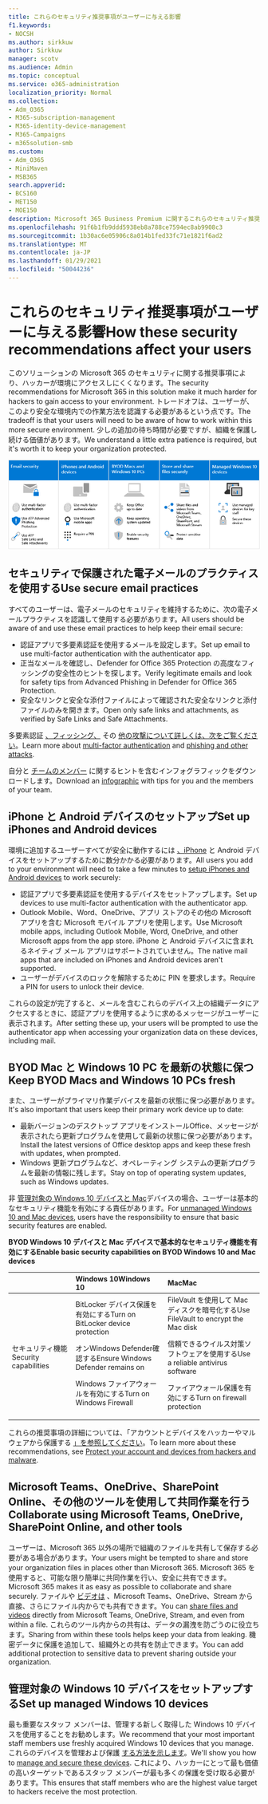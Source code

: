 ```yaml
---
title: これらのセキュリティ推奨事項がユーザーに与える影響
f1.keywords:
- NOCSH
ms.author: sirkkuw
author: Sirkkuw
manager: scotv
ms.audience: Admin
ms.topic: conceptual
ms.service: o365-administration
localization_priority: Normal
ms.collection:
- Adm_O365
- M365-subscription-management
- M365-identity-device-management
- M365-Campaigns
- m365solution-smb
ms.custom:
- Adm_O365
- MiniMaven
- MSB365
search.appverid:
- BCS160
- MET150
- MOE150
description: Microsoft 365 Business Premium に関するこれらのセキュリティ推奨事項がユーザーに与える影響とデータの保護について説明します。
ms.openlocfilehash: 91f6b1fb9ddd5938eb8a788ce7594ec8ab9908c3
ms.sourcegitcommit: 1b30ac6e05906c8a014b1fed33fc71e1821f6ad2
ms.translationtype: MT
ms.contentlocale: ja-JP
ms.lasthandoff: 01/29/2021
ms.locfileid: "50044236"
---
```

# <a name="how-these-security-recommendations-affect-your-users"></a><span data-ttu-id="f22f6-103">これらのセキュリティ推奨事項がユーザーに与える影響</span><span class="sxs-lookup"><span data-stu-id="f22f6-103">How these security recommendations affect your users</span></span>

<span data-ttu-id="f22f6-104">このソリューションの Microsoft 365 のセキュリティに関する推奨事項により、ハッカーが環境にアクセスしにくくなります。</span><span class="sxs-lookup"><span data-stu-id="f22f6-104">The security recommendations for Microsoft 365 in this solution make it much harder for hackers to gain access to your environment.</span></span> <span data-ttu-id="f22f6-105">トレードオフは、ユーザーが、このより安全な環境内での作業方法を認識する必要があるという点です。</span><span class="sxs-lookup"><span data-stu-id="f22f6-105">The tradeoff is that your users will need to be aware of how to work within this more secure environment.</span></span> <span data-ttu-id="f22f6-106">少しの追加の待ち時間が必要ですが、組織を保護し続ける価値があります。</span><span class="sxs-lookup"><span data-stu-id="f22f6-106">We understand a little extra patience is required, but it's worth it to keep your organization protected.</span></span>

![iPhone、Android デバイス、Mac、Windows 10、共有、および主要なスタッフに関する以下の重要なポイントを合計した図](../media/M365-democracy-Users_900px.png)

## <a name="use-secure-email-practices"></a><span data-ttu-id="f22f6-108">セキュリティで保護された電子メールのプラクティスを使用する</span><span class="sxs-lookup"><span data-stu-id="f22f6-108">Use secure email practices</span></span>

<span data-ttu-id="f22f6-109">すべてのユーザーは、電子メールのセキュリティを維持するために、次の電子メールプラクティスを認識して使用する必要があります。</span><span class="sxs-lookup"><span data-stu-id="f22f6-109">All users should be aware of and use these email practices to help keep their email secure:</span></span>

- <span data-ttu-id="f22f6-110">認証アプリで多要素認証を使用するメールを設定します。</span><span class="sxs-lookup"><span data-stu-id="f22f6-110">Set up email to use multi-factor authentication with the authenticator app.</span></span>
- <span data-ttu-id="f22f6-111">正当なメールを確認し、Defender for Office 365 Protection の高度なフィッシングの安全性のヒントを探します。</span><span class="sxs-lookup"><span data-stu-id="f22f6-111">Verify legitimate emails and look for safety tips from Advanced Phishing in Defender for Office 365 Protection.</span></span>
- <span data-ttu-id="f22f6-112">安全なリンクと安全な添付ファイルによって確認された安全なリンクと添付ファイルのみを開きます。</span><span class="sxs-lookup"><span data-stu-id="f22f6-112">Open only safe links and attachments, as verified by Safe Links and Safe Attachments.</span></span>

<span data-ttu-id="f22f6-113">多要素認証 [、フィッシング、](m365-campaigns-multifactor-authenication.md) その [他の攻撃について詳しくは、次をご覧ください](m365-campaigns-phishing-and-attacks.md)。</span><span class="sxs-lookup"><span data-stu-id="f22f6-113">Learn more about [multi-factor authentication](m365-campaigns-multifactor-authenication.md) and [phishing and other attacks](m365-campaigns-phishing-and-attacks.md).</span></span>

<span data-ttu-id="f22f6-114">自分と [チームのメンバー](m365-campaigns-protect-campaign-infographic.md) に関するヒントを含むインフォグラフィックをダウンロードします。</span><span class="sxs-lookup"><span data-stu-id="f22f6-114">Download an [infographic](m365-campaigns-protect-campaign-infographic.md) with tips for you and the members of your team.</span></span>

## <a name="set-up-iphones-and-android-devices"></a><span data-ttu-id="f22f6-115">iPhone と Android デバイスのセットアップ</span><span class="sxs-lookup"><span data-stu-id="f22f6-115">Set up iPhones and Android devices</span></span>

<span data-ttu-id="f22f6-116">環境に追加するユーザーすべてが安全に動作するには [、iPhone](../business/set-up-mobile-devices.md?toc=%2Fmicrosoft-365%2Fcampaigns%2Ftoc.json) と Android デバイスをセットアップするために数分かかる必要があります。</span><span class="sxs-lookup"><span data-stu-id="f22f6-116">All users you add to your environment will need to take a few minutes to [setup iPhones and Android devices](../business/set-up-mobile-devices.md?toc=%2Fmicrosoft-365%2Fcampaigns%2Ftoc.json) to work securely:</span></span>

- <span data-ttu-id="f22f6-117">認証アプリで多要素認証を使用するデバイスをセットアップします。</span><span class="sxs-lookup"><span data-stu-id="f22f6-117">Set up devices to use multi-factor authentication with the authenticator app.</span></span>
- <span data-ttu-id="f22f6-118">Outlook Mobile、Word、OneDrive、アプリ ストアのその他の Microsoft アプリを含む Microsoft モバイル アプリを使用します。</span><span class="sxs-lookup"><span data-stu-id="f22f6-118">Use Microsoft mobile apps, including Outlook Mobile, Word, OneDrive, and other Microsoft apps from the app store.</span></span> <span data-ttu-id="f22f6-119">iPhone と Android デバイスに含まれるネイティブ メール アプリはサポートされていません。</span><span class="sxs-lookup"><span data-stu-id="f22f6-119">The native mail apps that are included on iPhones and Android devices aren't supported.</span></span> 
- <span data-ttu-id="f22f6-120">ユーザーがデバイスのロックを解除するために PIN を要求します。</span><span class="sxs-lookup"><span data-stu-id="f22f6-120">Require a PIN for users to unlock their device.</span></span>

<span data-ttu-id="f22f6-121">これらの設定が完了すると、メールを含むこれらのデバイス上の組織データにアクセスするときに、認証アプリを使用するように求めるメッセージがユーザーに表示されます。</span><span class="sxs-lookup"><span data-stu-id="f22f6-121">After setting these up, your users will be prompted to use the authenticator app when accessing your organization data on these devices, including mail.</span></span>

## <a name="keep-byod-macs-and-windows-10-pcs-fresh"></a><span data-ttu-id="f22f6-122">BYOD Mac と Windows 10 PC を最新の状態に保つ</span><span class="sxs-lookup"><span data-stu-id="f22f6-122">Keep BYOD Macs and Windows 10 PCs fresh</span></span>

<span data-ttu-id="f22f6-123">また、ユーザーがプライマリ作業デバイスを最新の状態に保つ必要があります。</span><span class="sxs-lookup"><span data-stu-id="f22f6-123">It's also important that users keep their primary work device up to date:</span></span>

- <span data-ttu-id="f22f6-124">最新バージョンのデスクトップ アプリをインストールOffice、メッセージが表示されたら更新プログラムを使用して最新の状態に保つ必要があります。</span><span class="sxs-lookup"><span data-stu-id="f22f6-124">Install the latest versions of Office desktop apps and keep these fresh with updates, when prompted.</span></span>
- <span data-ttu-id="f22f6-125">Windows 更新プログラムなど、オペレーティング システムの更新プログラムを最新の情報に残します。</span><span class="sxs-lookup"><span data-stu-id="f22f6-125">Stay on top of operating system updates, such as Windows updates.</span></span>

<span data-ttu-id="f22f6-126">非 [管理対象の Windows 10 デバイスと Mac](m365-campaigns-protect-pcs-macs.md)デバイスの場合、ユーザーは基本的なセキュリティ機能を有効にする責任があります。</span><span class="sxs-lookup"><span data-stu-id="f22f6-126">For [unmanaged Windows 10 and Mac devices](m365-campaigns-protect-pcs-macs.md), users have the responsibility to ensure that basic security features are enabled.</span></span>

<span data-ttu-id="f22f6-127">**BYOD Windows 10 デバイスと Mac デバイスで基本的なセキュリティ機能を有効にする**</span><span class="sxs-lookup"><span data-stu-id="f22f6-127">**Enable basic security capabilities on BYOD Windows 10 and Mac devices**</span></span>

| |<span data-ttu-id="f22f6-128">**Windows 10**</span><span class="sxs-lookup"><span data-stu-id="f22f6-128">**Windows 10**</span></span>|<span data-ttu-id="f22f6-129">**Mac**</span><span class="sxs-lookup"><span data-stu-id="f22f6-129">**Mac**</span></span>|
|:-----|:-----|:------|
|<span data-ttu-id="f22f6-130">セキュリティ機能</span><span class="sxs-lookup"><span data-stu-id="f22f6-130">Security capabilities</span></span>|<span data-ttu-id="f22f6-131">BitLocker デバイス保護を有効にする</span><span class="sxs-lookup"><span data-stu-id="f22f6-131">Turn on BitLocker device protection</span></span><p><p> <span data-ttu-id="f22f6-132">オンWindows Defender確認する</span><span class="sxs-lookup"><span data-stu-id="f22f6-132">Ensure Windows Defender remains on</span></span> <p><span data-ttu-id="f22f6-133">Windows ファイアウォールを有効にする</span><span class="sxs-lookup"><span data-stu-id="f22f6-133">Turn on Windows Firewall</span></span>| <span data-ttu-id="f22f6-134">FileVault を使用して Mac ディスクを暗号化する</span><span class="sxs-lookup"><span data-stu-id="f22f6-134">Use FileVault to encrypt the Mac disk</span></span> <p><p><span data-ttu-id="f22f6-135">信頼できるウイルス対策ソフトウェアを使用する</span><span class="sxs-lookup"><span data-stu-id="f22f6-135">Use a reliable antivirus software</span></span> <p><span data-ttu-id="f22f6-136">ファイアウォール保護を有効にする</span><span class="sxs-lookup"><span data-stu-id="f22f6-136">Turn on firewall protection</span></span>|

<span data-ttu-id="f22f6-137">これらの推奨事項の詳細については、「アカウントとデバイスをハッカーやマルウェアから保護する [」を参照してください](https://support.office.com/article/Protect-your-account-and-devices-from-hackers-and-malware-066d6216-a56b-4f90-9af3-b3a1e9a327d6#ID0EAABAAA=Windows_10)。</span><span class="sxs-lookup"><span data-stu-id="f22f6-137">To learn more about these recommendations, see [Protect your account and devices from hackers and malware](https://support.office.com/article/Protect-your-account-and-devices-from-hackers-and-malware-066d6216-a56b-4f90-9af3-b3a1e9a327d6#ID0EAABAAA=Windows_10).</span></span>

## <a name="collaborate-using-microsoft-teams-onedrive-sharepoint-online-and-other-tools"></a><span data-ttu-id="f22f6-138">Microsoft Teams、OneDrive、SharePoint Online、その他のツールを使用して共同作業を行う</span><span class="sxs-lookup"><span data-stu-id="f22f6-138">Collaborate using Microsoft Teams, OneDrive, SharePoint Online, and other tools</span></span>

<span data-ttu-id="f22f6-139">ユーザーは、Microsoft 365 以外の場所で組織のファイルを共有して保存する必要がある場合があります。</span><span class="sxs-lookup"><span data-stu-id="f22f6-139">Your users might be tempted to share and store your organization files in places other than Microsoft 365.</span></span> <span data-ttu-id="f22f6-140">Microsoft 365 を使用すると、可能な限り簡単に共同作業を行い、安全に共有できます。</span><span class="sxs-lookup"><span data-stu-id="f22f6-140">Microsoft 365 makes it as easy as possible to collaborate and share securely.</span></span> <span data-ttu-id="f22f6-141">ファイルや [ビデオは](share-files-and-videos.md) 、Microsoft Teams、OneDrive、Stream から直接、さらにファイル内からでも共有できます。</span><span class="sxs-lookup"><span data-stu-id="f22f6-141">You can [share files and videos](share-files-and-videos.md) directly from Microsoft Teams, OneDrive, Stream, and even from within a file.</span></span> <span data-ttu-id="f22f6-142">これらのツール内からの共有は、データの漏洩を防ごうのに役立ちます。</span><span class="sxs-lookup"><span data-stu-id="f22f6-142">Sharing from within these tools helps keep your data from leaking.</span></span> <span data-ttu-id="f22f6-143">機密データに保護を追加して、組織外との共有を防止できます。</span><span class="sxs-lookup"><span data-stu-id="f22f6-143">You can add additional protection to sensitive data to prevent sharing outside your organization.</span></span>

## <a name="set-up-managed-windows-10-devices"></a><span data-ttu-id="f22f6-144">管理対象の Windows 10 デバイスをセットアップする</span><span class="sxs-lookup"><span data-stu-id="f22f6-144">Set up managed Windows 10 devices</span></span>

<span data-ttu-id="f22f6-145">最も重要なスタッフ メンバーは、管理する新しく取得した Windows 10 デバイスを使用することをお勧めします。</span><span class="sxs-lookup"><span data-stu-id="f22f6-145">We recommend that your most important staff members use freshly acquired Windows 10 devices that you manage.</span></span> <span data-ttu-id="f22f6-146">これらのデバイスを管理および保護 [する方法を示します](../business/set-up-windows-devices.md?toc=/microsoft-365/campaigns/toc.json)。</span><span class="sxs-lookup"><span data-stu-id="f22f6-146">We'll show you how to [manage and secure these devices](../business/set-up-windows-devices.md?toc=/microsoft-365/campaigns/toc.json).</span></span> <span data-ttu-id="f22f6-147">これにより、ハッカーにとって最も価値の高いターゲットであるスタッフ メンバーが最も多くの保護を受け取る必要があります。</span><span class="sxs-lookup"><span data-stu-id="f22f6-147">This ensures that staff members who are the highest value target to hackers receive the most protection.</span></span>
